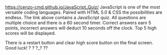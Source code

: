 https://cenzo-cmd.github.io/JavaScript_Quiz/
JavaScript is one of the most versatile coding languages. Paired with HTML 5.0 & CSS the possibilities are endless.
The link above contains a JavaScript quiz. All questions are multiple choice and there is a 60 second timer.
 Correct answers earn 5 points, incorrect answers will deduct 10 seconds off the clock.
Top 5 high scores will be displayed.

There is a restart button and clear high score button on the final screen.
Good luck!
? ? ?_? ??

